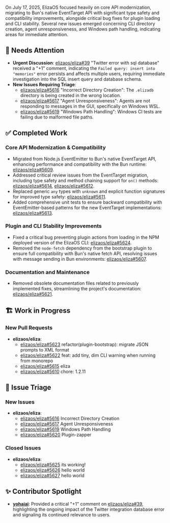 On July 17, 2025, ElizaOS focused heavily on core API modernization, migrating to Bun's native EventTarget API with significant type safety and compatibility improvements, alongside critical bug fixes for plugin loading and CLI stability. Several new issues emerged concerning CLI directory creation, agent unresponsiveness, and Windows path handling, indicating areas for immediate attention.

## 🚨 Needs Attention
- **Urgent Discussion**: [elizaos/eliza#39](https://github.com/elizaos/eliza/issues/39) "Twitter error with sql database" received a "+1" comment, indicating the `Failed query: insert into "memories"` error persists and affects multiple users, requiring immediate investigation into the SQL insert query and database schema.
- **New Issues Requiring Triage**:
    - [elizaos/eliza#5616](https://github.com/elizaos/eliza/issues/5616) "Incorrect Directory Creation": The `.elizadb` directory is being created in the wrong location.
    - [elizaos/eliza#5617](https://github.com/elizaos/eliza/issues/5617) "Agent Unresponsiveness": Agents are not responding to messages in the GUI, specifically on Windows WSL.
    - [elizaos/eliza#5619](https://github.com/elizaos/eliza/issues/5619) "Windows Path Handling": Windows CI tests are failing due to malformed file paths.

## ✅ Completed Work
### Core API Modernization & Compatibility
- Migrated from Node.js EventEmitter to Bun's native EventTarget API, enhancing performance and compatibility with the Bun runtime: [elizaos/eliza#5609](https://github.com/elizaos/eliza/pull/5609).
- Addressed critical review issues from the EventTarget migration, including type safety and method chaining support for `on()` methods: [elizaos/eliza#5614](https://github.com/elizaos/eliza/pull/5614), [elizaos/eliza#5612](https://github.com/elizaos/eliza/pull/5612).
- Replaced generic `any` types with `unknown` and explicit function signatures for improved type safety: [elizaos/eliza#5611](https://github.com/elizaos/eliza/pull/5611).
- Added comprehensive unit tests to ensure backward compatibility with EventEmitter-based patterns for the new EventTarget implementations: [elizaos/eliza#5613](https://github.com/elizaos/eliza/pull/5613).

### Plugin and CLI Stability Improvements
- Fixed a critical bug preventing plugin actions from loading in the NPM deployed version of the ElizaOS CLI: [elizaos/eliza#5624](https://github.com/elizaos/eliza/pull/5624).
- Removed the `node-fetch` dependency from the bootstrap plugin to ensure full compatibility with Bun's native fetch API, resolving issues with message sending in Bun environments: [elizaos/eliza#5607](https://github.com/elizaos/eliza/pull/5607).

### Documentation and Maintenance
- Removed obsolete documentation files related to previously implemented fixes, streamlining the project's documentation: [elizaos/eliza#5621](https://github.com/elizaos/eliza/pull/5621).

## 🏗️ Work in Progress
### New Pull Requests
- **elizaos/eliza**:
    - [elizaos/eliza#5623](https://github.com/elizaos/eliza/pull/5623) refactor(plugin-bootstrap): migrate JSON prompts to XML format
    - [elizaos/eliza#5622](https://github.com/elizaos/eliza/pull/5622) feat: add tiny, dim CLI warning when running from monorepo
    - [elizaos/eliza#5615](https://github.com/elizaos/eliza/pull/5615) eliza
    - [elizaos/eliza#5610](https://github.com/elizaos/eliza/pull/5610) chore: 1.2.11

## 🐞 Issue Triage
### New Issues
- **elizaos/eliza**:
    - [elizaos/eliza#5616](https://github.com/elizaos/eliza/issues/5616) Incorrect Directory Creation
    - [elizaos/eliza#5617](https://github.com/elizaos/eliza/issues/5617) Agent Unresponsiveness
    - [elizaos/eliza#5619](https://github.com/elizaos/eliza/issues/5619) Windows Path Handling
    - [elizaos/eliza#5620](https://github.com/elizaos/eliza/issues/5620) Plugin-zapper

### Closed Issues
- **elizaos/eliza**:
    - [elizaos/eliza#5625](https://github.com/elizaos/eliza/issues/5625) its working!
    - [elizaos/eliza#5626](https://github.com/elizaos/eliza/issues/5626) hello world
    - [elizaos/eliza#5627](https://github.com/elizaos/eliza/issues/5627) hello world

## ✨ Contributor Spotlight
- **[yohaiai](https://github.com/yohaiai)**: Provided a critical "+1" comment on [elizaos/eliza#39](https://github.com/elizaos/eliza/issues/39), highlighting the ongoing impact of the Twitter integration database error and signaling its continued relevance to users.